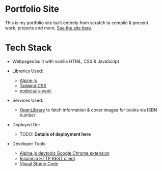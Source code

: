 # Portfolio Site
This is my portfolio site built entirely from scratch to compile & present work, projects and more. [See the site here](https://charlie.onl).

# Tech Stack
- Webpages built with vanilla HTML, CSS & JavaScript
- Libraries Used:
    - [Alpine.js](https://alpinejs.dev/essentials/installation)
    - [Tailwind CSS](https://tailwindcss.com/)
    - [nodeca/js-yaml](https://github.com/nodeca/js-yaml)

- Services Used:
    - [OpenLibrary](https://openlibrary.org/) to fetch information & cover images for books via ISBN number

- Deployed On:
    - TODO: **Details of deployment here**

- Developer Tools:
    - [Alpine.js devtools Google Chrome extension](https://chrome.google.com/webstore/detail/alpinejs-devtools/fopaemeedckajflibkpifppcankfmbhk/related)
    - [Insomnia HTTP REST client](https://insomnia.rest/)
    - [Visual Studio Code](https://code.visualstudio.com/)
